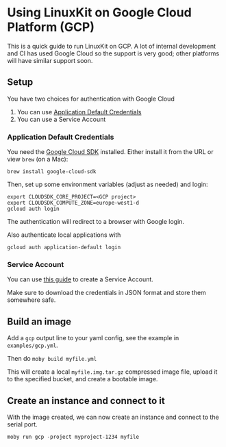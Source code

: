 # Using LinuxKit on Google Cloud Platform (GCP)

This is a quick guide to run LinuxKit on GCP. A lot of internal development and CI
has used Google Cloud so the support is very good; other platforms will have similar support soon.

## Setup

You have two choices for authentication with Google Cloud

1. You can use [Application Default Credentials](https://developers.google.com/identity/protocols/application-default-credentials)
2. You can use a Service Account

### Application Default Credentials

You need the [Google Cloud SDK](https://cloud.google.com/sdk/)
installed.  Either install it from the URL or view `brew` (on a Mac):
```shell
brew install google-cloud-sdk
```

Then, set up some environment variables (adjust as needed) and login:
```shell
export CLOUDSDK_CORE_PROJECT=<GCP project>
export CLOUDSDK_COMPUTE_ZONE=europe-west1-d
gcloud auth login
```

The authentication will redirect to a browser with Google login.

Also authenticate local applications with
```
gcloud auth application-default login
```

### Service Account

You can use [this guide](https://cloud.google.com/compute/docs/access/create-enable-service-accounts-for-instances#createanewserviceaccount)
to create a Service Account.

Make sure to download the credentials in JSON format and store them somewhere safe.

## Build an image

Add a `gcp` output line to your yaml config, see the example in `examples/gcp.yml`.

Then do `moby build myfile.yml`

This will create a local `myfile.img.tar.gz` compressed image file, upload it to the
specified bucket, and create a bootable image.

## Create an instance and connect to it

With the image created, we can now create an instance and connect to
the serial port.

```
moby run gcp -project myproject-1234 myfile
```
